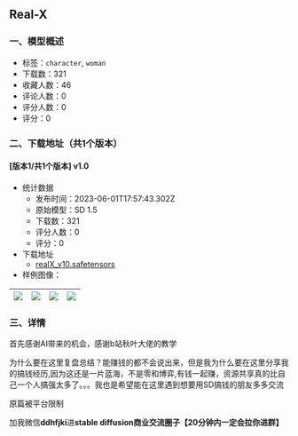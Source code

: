## Real-X
### 一、模型概述

- 标签：`character`, `woman`
- 下载数：321
- 收藏人数：46
- 评论人数：0
- 评分人数：0
- 评分：0

### 二、下载地址（共1个版本）

#### [版本1/共1个版本] v1.0

- 统计数据
  - 发布时间：2023-06-01T17:57:43.302Z
  - 原始模型：SD 1.5
  - 下载数：321
  - 评分人数：0
  - 评分：0
- 下载地址
  - [realX_v10.safetensors](https://civitai.com/api/download/models/81116)
- 样例图像：

| <img src="https://image.civitai.com/xG1nkqKTMzGDvpLrqFT7WA/032c2177-1cd1-4863-801f-77872cbb3705/width=450/911529.jpeg" /> | <img src="https://image.civitai.com/xG1nkqKTMzGDvpLrqFT7WA/3bf619dc-72e4-4bd6-b1e8-9a7cdff39241/width=450/911532.jpeg" /> | <img src="https://image.civitai.com/xG1nkqKTMzGDvpLrqFT7WA/9815c3b4-bc54-4c07-935f-c5590b8b5d04/width=450/911534.jpeg" /> | <img src="https://image.civitai.com/xG1nkqKTMzGDvpLrqFT7WA/c4d75c7b-29bf-44b8-83c3-bf6aeb159f5a/width=450/911535.jpeg" /> |
| ---- | ---- | ---- | ---- |


### 三、详情
<p>首先感谢AI带来的机会，感谢b站秋叶大佬的教学</p><p>为什么要在这里复盘总结？能赚钱的都不会说出来，但是我为什么要在这里分享我的搞钱经历,因为这还是一片蓝海，不是零和博弈,有钱一起赚，资源共享真的比自己一个人搞强太多了。。。我也是希望能在这里遇到想要用SD搞钱的朋友多多交流</p><p>原篇被平台限制</p><p>加我微信<strong>ddhfjki</strong>进<strong>stable diffusion商业交流圈子【20分钟内一定会拉你进群】</strong></p><p></p><p></p>
